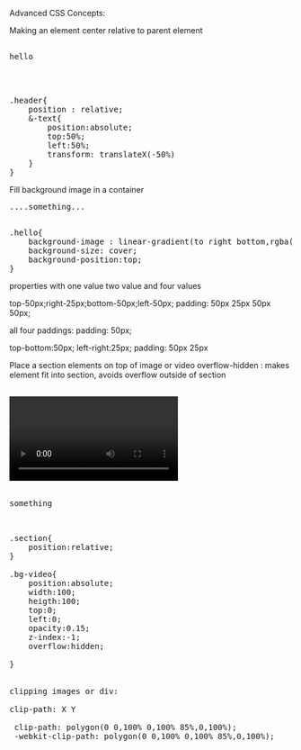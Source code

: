 Advanced CSS Concepts:

Making an element center relative to parent element
<pre>
<div class="header">
<div class="header-text">hello</div>
</div>

</pre>
<pre>
.header{
    position : relative;
    &-text{
        position:absolute;
        top:50%;
        left:50%;
        transform: translateX(-50%)
    }
}
</pre>

Fill background image in a container
<pre>
<div class="hello">....something...</div>
</pre>

<pre>
.hello{
    background-image : linear-gradient(to right bottom,rgba(red,0.8),rgba(green,0.8)),url('../img.png');
    background-size: cover;
    background-position:top;
}
</pre>

properties with one value two value and four values

top-50px;right-25px;bottom-50px;left-50px;
padding: 50px 25px 50px 50px;

all four paddings:
padding: 50px; 

top-bottom:50px; left-right:25px;
padding: 50px 25px


Place a section elements on top of image or video
overflow-hidden : makes element fit into section, avoids overflow outside of section

<pre>
<div class="section">
<div class="bg-video"><video class="bg-video-content" autoplay loop></video></div>
<div class="row">
something
</div>
</div>
</pre>

<pre>
.section{
    position:relative;
}

.bg-video{
    position:absolute;
    width:100;
    heigth:100;
    top:0;
    left:0;
    opacity:0.15;
    z-index:-1;
    overflow:hidden;

}


clipping images or div:

clip-path: X Y

 clip-path: polygon(0 0,100% 0,100% 85%,0,100%);
 -webkit-clip-path: polygon(0 0,100% 0,100% 85%,0,100%);

</pre>